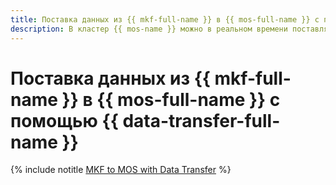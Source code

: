 ```yaml
---
title: Поставка данных из {{ mkf-full-name }} в {{ mos-full-name }} с помощью {{ data-transfer-full-name }}
description: В кластер {{ mos-name }} можно в реальном времени поставлять данные из топиков {{ KF }}.
---
```


# Поставка данных из {{ mkf-full-name }} в {{ mos-full-name }} с помощью {{ data-transfer-full-name }}

{% include notitle [MKF to MOS with Data Transfer](../../_tutorials/dataplatform/data-transfer-mkf-mos.md) %}
